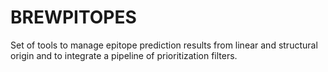 # BREWPITOPES
Set of tools to manage epitope prediction results from linear and structural origin and to integrate a pipeline of prioritization filters.
